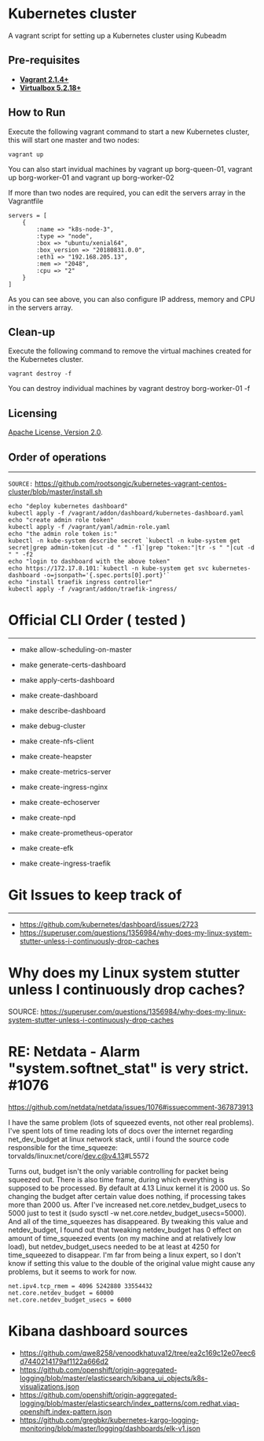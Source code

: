 # Kubernetes cluster
A vagrant script for setting up a Kubernetes cluster using Kubeadm

## Pre-requisites

 * **[Vagrant 2.1.4+](https://www.vagrantup.com)**
 * **[Virtualbox 5.2.18+](https://www.virtualbox.org)**

## How to Run

Execute the following vagrant command to start a new Kubernetes cluster, this will start one master and two nodes:

```
vagrant up
```

You can also start invidual machines by vagrant up borg-queen-01, vagrant up borg-worker-01 and vagrant up borg-worker-02

If more than two nodes are required, you can edit the servers array in the Vagrantfile

```
servers = [
    {
        :name => "k8s-node-3",
        :type => "node",
        :box => "ubuntu/xenial64",
        :box_version => "20180831.0.0",
        :eth1 => "192.168.205.13",
        :mem => "2048",
        :cpu => "2"
    }
]
 ```

As you can see above, you can also configure IP address, memory and CPU in the servers array.

## Clean-up

Execute the following command to remove the virtual machines created for the Kubernetes cluster.
```
vagrant destroy -f
```

You can destroy individual machines by vagrant destroy borg-worker-01 -f

## Licensing

[Apache License, Version 2.0](http://opensource.org/licenses/Apache-2.0).


## Order of operations
------

`SOURCE:` https://github.com/rootsongjc/kubernetes-vagrant-centos-cluster/blob/master/install.sh

```
echo "deploy kubernetes dashboard"
kubectl apply -f /vagrant/addon/dashboard/kubernetes-dashboard.yaml
echo "create admin role token"
kubectl apply -f /vagrant/yaml/admin-role.yaml
echo "the admin role token is:"
kubectl -n kube-system describe secret `kubectl -n kube-system get secret|grep admin-token|cut -d " " -f1`|grep "token:"|tr -s " "|cut -d " " -f2
echo "login to dashboard with the above token"
echo https://172.17.8.101:`kubectl -n kube-system get svc kubernetes-dashboard -o=jsonpath='{.spec.ports[0].port}'`
echo "install traefik ingress controller"
kubectl apply -f /vagrant/addon/traefik-ingress/
```


# Official CLI Order ( tested )
---
* make allow-scheduling-on-master
* make generate-certs-dashboard
* make apply-certs-dashboard
* make create-dashboard
* make describe-dashboard
* make debug-cluster
* make create-nfs-client
* make create-heapster
* make create-metrics-server
* make create-ingress-nginx
* make create-echoserver
* make create-npd
* make create-prometheus-operator
* make create-efk


* make create-ingress-traefik

# Git Issues to keep track of
---
* https://github.com/kubernetes/dashboard/issues/2723
* https://superuser.com/questions/1356984/why-does-my-linux-system-stutter-unless-i-continuously-drop-caches

# Why does my Linux system stutter unless I continuously drop caches?
SOURCE: https://superuser.com/questions/1356984/why-does-my-linux-system-stutter-unless-i-continuously-drop-caches


# RE: Netdata - Alarm "system.softnet_stat" is very strict. #1076

https://github.com/netdata/netdata/issues/1076#issuecomment-367873913

I have the same problem (lots of squeezed events, not other real problems). I've spent lots of time reading lots of docs over the internet regarding net_dev_budget at linux network stack, until i found the source code responsible for the time_squeeze: torvalds/linux:net/core/dev.c@v4.13#L5572

Turns out, budget isn't the only variable controlling for packet being squeezed out. There is also time frame, during which everything is supposed to be processed. By default at 4.13 Linux kernel it is 2000 us. So changing the budget after certain value does nothing, if processing takes more than 2000 us. After I've increased net.core.netdev_budget_usecs to 5000 just to test it (sudo sysctl -w net.core.netdev_budget_usecs=5000). And all of the time_squeezes has disappeared. By tweaking this value and netdev_budget, I found out that tweaking netdev_budget has 0 effect on amount of time_squeezed events (on my machine and at relatively low load), but netdev_budget_usecs needed to be at least at 4250 for time_squeezed to disappear. I'm far from being a linux expert, so I don't know if setting this value to the double of the original value might cause any problems, but it seems to work for now.

```
net.ipv4.tcp_rmem = 4096 5242880 33554432
net.core.netdev_budget = 60000
net.core.netdev_budget_usecs = 6000
```


# Kibana dashboard sources

* https://github.com/qwe8258/venoodkhatuva12/tree/ea2c169c12e07eec6d7440214179af1122a666d2
* https://github.com/openshift/origin-aggregated-logging/blob/master/elasticsearch/kibana_ui_objects/k8s-visualizations.json
* https://github.com/openshift/origin-aggregated-logging/blob/master/elasticsearch/index_patterns/com.redhat.viaq-openshift.index-pattern.json
* https://github.com/gregbkr/kubernetes-kargo-logging-monitoring/blob/master/logging/dashboards/elk-v1.json
